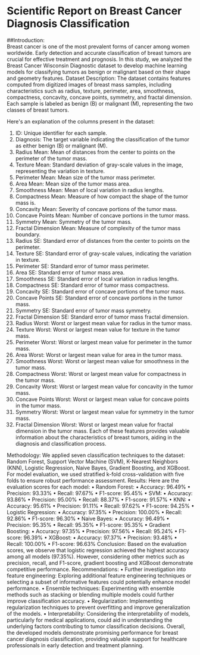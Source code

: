 # Scientific Report on Breast Cancer Diagnosis Classification
##Introduction: <br>
Breast cancer is one of the most prevalent forms of cancer among women worldwide. Early detection and accurate classification of breast tumors are crucial for effective treatment and prognosis. In this study, we analyzed the Breast Cancer Wisconsin Diagnostic dataset to develop machine learning models for classifying tumors as benign or malignant based on their shape and geometry features.
Dataset Description:
The dataset contains features computed from digitized images of breast mass samples, including characteristics such as radius, texture, perimeter, area, smoothness, compactness, concavity, concave points, symmetry, and fractal dimension. Each sample is labeled as benign (B) or malignant (M), representing the two classes of breast tumors.

Here's an explanation of the columns present in the dataset:
1.	ID: Unique identifier for each sample.
2.	Diagnosis: The target variable indicating the classification of the tumor as either benign (B) or malignant (M).
3.	Radius Mean: Mean of distances from the center to points on the perimeter of the tumor mass.
4.	Texture Mean: Standard deviation of gray-scale values in the image, representing the variation in texture.
5.	Perimeter Mean: Mean size of the tumor mass perimeter.
6.	Area Mean: Mean size of the tumor mass area.
7.	Smoothness Mean: Mean of local variation in radius lengths.
8.	Compactness Mean: Measure of how compact the shape of the tumor mass is.
9.	Concavity Mean: Severity of concave portions of the tumor mass.
10.	Concave Points Mean: Number of concave portions in the tumor mass.
11.	Symmetry Mean: Symmetry of the tumor mass.
12.	Fractal Dimension Mean: Measure of complexity of the tumor mass boundary.
13.	Radius SE: Standard error of distances from the center to points on the perimeter.
14.	Texture SE: Standard error of gray-scale values, indicating the variation in texture.
15.	Perimeter SE: Standard error of tumor mass perimeter.
16.	Area SE: Standard error of tumor mass area.
17.	Smoothness SE: Standard error of local variation in radius lengths.
18.	Compactness SE: Standard error of tumor mass compactness.
19.	Concavity SE: Standard error of concave portions of the tumor mass.
20.	Concave Points SE: Standard error of concave portions in the tumor mass.
21.	Symmetry SE: Standard error of tumor mass symmetry.
22.	Fractal Dimension SE: Standard error of tumor mass fractal dimension.
23.	Radius Worst: Worst or largest mean value for radius in the tumor mass.
24.	Texture Worst: Worst or largest mean value for texture in the tumor mass.
25.	Perimeter Worst: Worst or largest mean value for perimeter in the tumor mass.
26.	Area Worst: Worst or largest mean value for area in the tumor mass.
27.	Smoothness Worst: Worst or largest mean value for smoothness in the tumor mass.
28.	Compactness Worst: Worst or largest mean value for compactness in the tumor mass.
29.	Concavity Worst: Worst or largest mean value for concavity in the tumor mass.
30.	Concave Points Worst: Worst or largest mean value for concave points in the tumor mass.
31.	Symmetry Worst: Worst or largest mean value for symmetry in the tumor mass.
32.	Fractal Dimension Worst: Worst or largest mean value for fractal dimension in the tumor mass.
Each of these features provides valuable information about the characteristics of breast tumors, aiding in the diagnosis and classification process.

Methodology:
We applied seven classification techniques to the dataset: Random Forest, Support Vector Machine (SVM), K-Nearest Neighbors (KNN), Logistic Regression, Naive Bayes, Gradient Boosting, and XGBoost. For model evaluation, we used stratified k-fold cross-validation with five folds to ensure robust performance assessment.
Results:
Here are the evaluation scores for each model:
•	Random Forest:
•	Accuracy: 96.49%
•	Precision: 93.33%
•	Recall: 97.67%
•	F1-score: 95.45%
•	SVM:
•	Accuracy: 93.86%
•	Precision: 95.00%
•	Recall: 88.37%
•	F1-score: 91.57%
•	KNN:
•	Accuracy: 95.61%
•	Precision: 91.11%
•	Recall: 97.62%
•	F1-score: 94.25%
•	Logistic Regression:
•	Accuracy: 97.35%
•	Precision: 100.00%
•	Recall: 92.86%
•	F1-score: 96.30%
•	Naive Bayes:
•	Accuracy: 96.49%
•	Precision: 95.35%
•	Recall: 95.35%
•	F1-score: 95.35%
•	Gradient Boosting:
•	Accuracy: 97.35%
•	Precision: 97.56%
•	Recall: 95.24%
•	F1-score: 96.39%
•	XGBoost:
•	Accuracy: 97.37%
•	Precision: 93.48%
•	Recall: 100.00%
•	F1-score: 96.63%
Conclusion:
Based on the evaluation scores, we observe that logistic regression achieved the highest accuracy among all models (97.35%). However, considering other metrics such as precision, recall, and F1-score, gradient boosting and XGBoost demonstrate competitive performance.
Recommendations:
•	Further investigation into feature engineering: Exploring additional feature engineering techniques or selecting a subset of informative features could potentially enhance model performance.
•	Ensemble techniques: Experimenting with ensemble methods such as stacking or blending multiple models could further improve classification accuracy.
•	Regularization: Implementing regularization techniques to prevent overfitting and improve generalization of the models.
•	Interpretability: Considering the interpretability of models, particularly for medical applications, could aid in understanding the underlying factors contributing to tumor classification decisions.
Overall, the developed models demonstrate promising performance for breast cancer diagnosis classification, providing valuable support for healthcare professionals in early detection and treatment planning.
